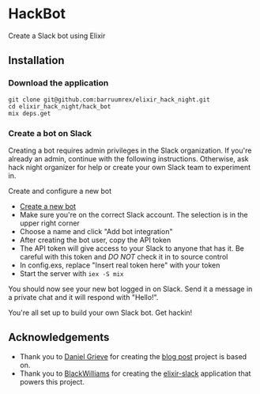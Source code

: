 # HackBot

Create a Slack bot using Elixir

## Installation

### Download the application
```
git clone git@github.com:barruumrex/elixir_hack_night.git
cd elixir_hack_night/hack_bot
mix deps.get
```

### Create a bot on Slack

Creating a bot requires admin privileges in the Slack organization. If you're already an admin, continue with the following instructions. Otherwise, ask hack night organizer for help or create your own Slack team to experiment in.

Create and configure a new bot

*  [Create a new bot](https://my.slack.com/services/new/bot)
*  Make sure you're on the correct Slack account. The selection is in the upper right corner
*  Choose a name and click "Add bot integration"
*  After creating the bot user, copy the API token 
  *  The API token will give access to your Slack to anyone that has it. Be careful with this token and *DO NOT* check it in to source control
*  In config.exs, replace "Insert real token here" with your token
*  Start the server with `iex -S mix`

You should now see your new bot logged in on Slack. Send it a message in a private chat and it will respond with "Hello!". 

You're all set up to build your own Slack bot. Get hackin!

## Acknowledgements

*  Thank you to [Daniel Grieve](https://twitter.com/cazzrin) for creating the [blog post](http://cazrin.net/blog/2016/building-a-slack-bot-using-elixir/) project is based on. 
*  Thank you to [BlackWilliams](https://github.com/BlakeWilliams) for creating the [elixir-slack](https://github.com/BlakeWilliams/Elixir-Slack/) application that powers this project.
